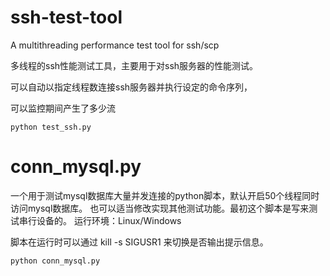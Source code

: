 # ssh-test-tool

A multithreading performance test tool for ssh/scp

多线程的ssh性能测试工具，主要用于对ssh服务器的性能测试。

可以自动以指定线程数连接ssh服务器并执行设定的命令序列，

可以监控期间产生了多少流

```
python test_ssh.py
```

# conn_mysql.py

一个用于测试mysql数据库大量并发连接的python脚本，默认开启50个线程同时访问mysql数据库。
也可以适当修改实现其他测试功能。最初这个脚本是写来测试串行设备的。
运行环境：Linux/Windows

脚本在运行时可以通过
kill -s SIGUSR1 <pid>
来切换是否输出提示信息。


```
python conn_mysql.py
```